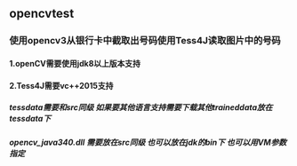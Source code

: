 ## opencvtest
### 使用opencv3从银行卡中截取出号码使用Tess4J读取图片中的号码

#### 1.openCV需要使用jdk8以上版本支持
#### 2.Tess4J需要vc++2015支持

##### tessdata需要和src同级 如果要其他语言支持需要下载其他traineddata放在tessdata下
##### opencv_java340.dll 需要放在src同级 也可以放在jdk的bin下  也可以用VM参数指定
